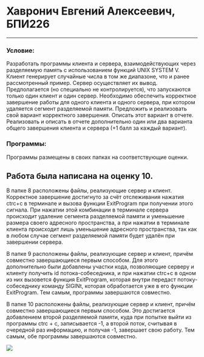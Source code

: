 # Хавронич Евгений Алексеевич, БПИ226
---
### Условие:
Разработать программы клиента и сервера, взаимодействующих через разделяемую память с использованием функций UNIX SYSTEM V. Клиент генерирует случайные числа в том же диапазоне, что и ранее рассмотренный пример. Сервер осуществляет их вывод. Предполагается (но специально не контролируется), что запускаются только один клиент и один сервер. Необходимо обеспечить корректное завершение работы для одного клиента и одного сервера, при котором удаляется сегмент разделяемой памяти. Предложить и реализовать свой вариант корректного завершения. Описать этот вариант в отчете. 
Реализовать и описать в отчете дополнительно один или два варианта общего завершения клиента и сервера (+1 балл за каждый вариант). 

### Программы:
Программы размещены в своих папках на соответствующие оценки.

## Работа была написана на оценку 10.
В папке 8 расположены файлы, реализующие сервер и клиент. Корректное завершение достигнуто за счёт отслеживания нажатия ctrc+c в терминале и вызова функции ExitProgram при получении этого сигнала. При нажатии этой комбинации в терминале сервера происходит удаление сегмента разделяемой памяти и уменьшение размера своего адресного пространства, а при нажатии в терминале клиента происходит лишь уменьшение адресного пространства, так как в любом случае сегмент разделяемой памяти будет удалён при завершении сервера.

В папке 9 расположены файлы, реализующие сервер и клиент, причём совместно завершающиеся первым способом. Для этого дополнительно были добавлены участки кода, позволяющие серверу и клиенту получить id потока-собеседника, и при нажатии ctrc+c в одном из них вызовется функция ExitProgram, которая внутри передаст потоку-собеседнику команду SIGINt, которая обработается уже в его функции ExitProgram. Тем самым, программы завершаются совместно.

В папке 10 расположены файлы, реализующие сервер и клиент, причём совместно завершающиеся первым способом. Это достигается добавлением второй разделяемой памяти, куда при попытке выйти из программы ctrc + c, записывается -1, а второй поток, считывая в очередной раз информацию, и получая -1, завершает свою работу. Тем самым, обе программы завершаются совместно.

![](https://i.pinimg.com/564x/8f/87/97/8f87979ac192f55e9441ac51ba1ecdfd.jpg)
